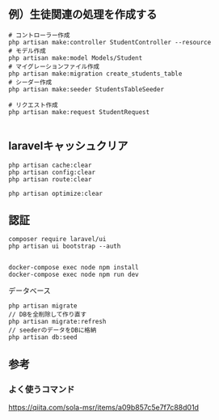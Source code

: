 

## 例）生徒関連の処理を作成する
```
# コントローラー作成
php artisan make:controller StudentController --resource
# モデル作成
php artisan make:model Models/Student
# マイグレーションファイル作成
php artisan make:migration create_students_table
# シーダー作成
php artisan make:seeder StudentsTableSeeder

# リクエスト作成
php artisan make:request StudentRequest


```


## laravelキャッシュクリア


```
php artisan cache:clear
php artisan config:clear
php artisan route:clear

php artisan optimize:clear

```

## 認証
``` 
composer require laravel/ui
php artisan ui bootstrap --auth


docker-compose exec node npm install
docker-compose exec node npm run dev

```

データベース
```
php artisan migrate
// DBを全削除して作り直す
php artisan migrate:refresh
// seederのデータをDBに格納
php artisan db:seed

```

## 参考

### よく使うコマンド
https://qiita.com/sola-msr/items/a09b857c5e7f7c88d01d
